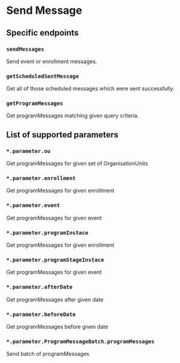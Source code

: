 # Send Message

## Specific endpoints

### `sendMessages`

Send event or enrollment messages.

### `getScheduledSentMessage`

Get all of those scheduled messages which were sent successfully.

### `getProgramMessages`

Get programMessages matching given query criteria.

## List of supported parameters

### `*.parameter.ou`

Get programMessages for given set of OrganisationUnits

### `*.parameter.enrollment`

Get programMessages for given enrollment

### `*.parameter.event`

Get programMessages for given event

### `*.parameter.programInstace`

Get programMessages for given enrollment

### `*.parameter.programStageInstace`

Get programMessages for given event

### `*.parameter.afterDate`

Get programMessages after given date

### `*.parameter.beforeDate`

Get programMessages before given date

### `*.parameter.ProgramMessageBatch.programMessages`

Send batch of programMessages